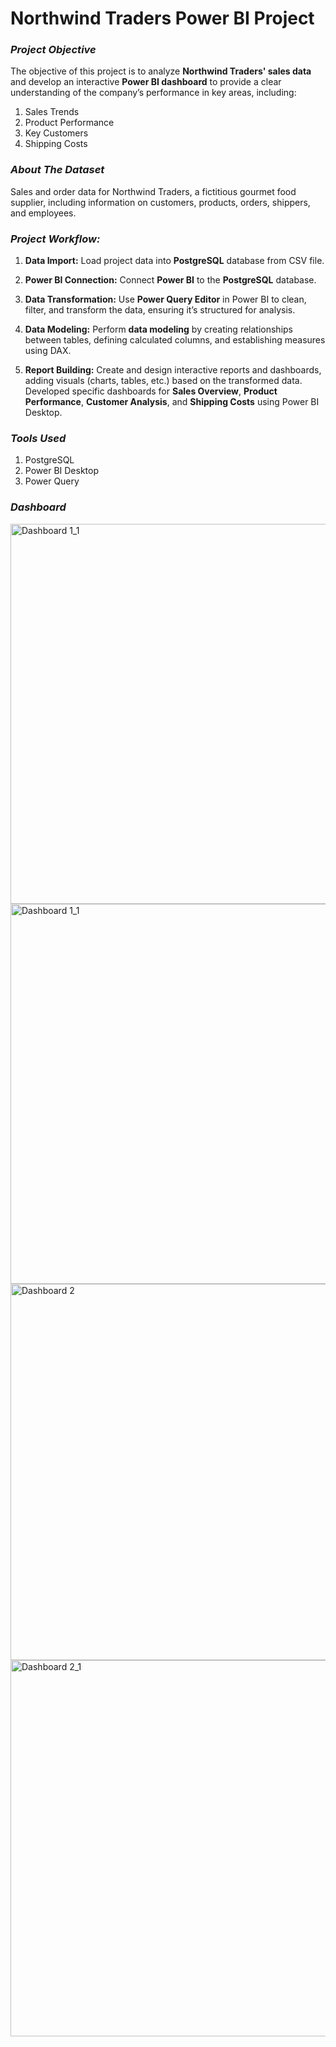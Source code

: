 # Northwind Traders Power BI Project
### *Project Objective* 

The objective of this project is to analyze **Northwind Traders' sales data** and develop an interactive **Power BI dashboard** to provide a clear understanding of the company’s performance in key areas, including:  

1. Sales Trends   
2. Product Performance      
3. Key Customers     
4. Shipping Costs  

### *About The Dataset*
Sales and order data for Northwind Traders, a fictitious gourmet food supplier, including information on customers, products, orders, shippers, and employees.

### *Project Workflow:*

1. **Data Import:** Load project data into **PostgreSQL** database from CSV file.
   
2. **Power BI Connection:** Connect **Power BI** to the **PostgreSQL** database.

3. **Data Transformation:** Use **Power Query Editor** in Power BI to clean, filter, and transform the data, ensuring it’s structured for analysis.
   
4. **Data Modeling:** Perform **data modeling** by creating relationships between tables, defining calculated columns, and establishing measures using DAX.

5. **Report Building:** Create and design interactive reports and dashboards, adding visuals (charts, tables, etc.) based on the transformed data.
Developed specific dashboards for **Sales Overview**, **Product Performance**, **Customer Analysis**, and **Shipping Costs** using Power BI Desktop.


### *Tools Used*
1. PostgreSQL    
2. Power BI Desktop     
3. Power Query    


### *Dashboard*
<img width="608" alt="Dashboard 1_1" src="https://github.com/user-attachments/assets/751555e0-c139-4050-8c0e-e2013c9fd52f" />
<img width="608" alt="Dashboard 1_1" src="https://github.com/user-attachments/assets/7c0b0fca-d7d1-4fbd-b509-b37564e9714a" />
<img width="602" alt="Dashboard 2" src="https://github.com/user-attachments/assets/829b4be8-c548-4cb2-afc3-0cbd5793c655" />
<img width="602" alt="Dashboard 2_1" src="https://github.com/user-attachments/assets/3cd61a04-e7ad-47eb-a4f2-eccf94e9a190" />



